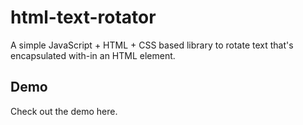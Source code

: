 # html-text-rotator
A simple JavaScript + HTML + CSS based library to rotate text that's encapsulated with-in an HTML element.

## Demo
Check out the demo here.
